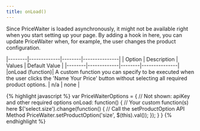 ```yaml
---
title: onLoad()
---
```


Since PriceWaiter is loaded asynchronously, it might not be available right when you start setting up your page. By adding a hook in here, you can update PriceWaiter when, for example, the user changes the product configuration.

|--------|-------------|--------|---------------|
| Option | Description | Values | Default Value |
|--------|-------------|--------|---------------|
|onLoad (function)| A custom function you can specify to be executed when the user clicks the 'Name Your Price' button without selecting all required product options. | n/a | none |

{% highlight javascript %}
var PriceWaiterOptions = {
    // Not shown: apiKey and other required options
    onLoad: function() {
        // Your custom function(s) here
        $('select.size').change(function() {
            // Call the setProductOption API Method
            PriceWaiter.setProductOption('size', $(this).val());
        });
    }
}
{% endhighlight %}
